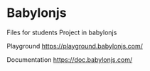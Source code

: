 # Babylonjs
Files for students Project in babylonjs

Playground
https://playground.babylonjs.com/

Documentation
https://doc.babylonjs.com/

